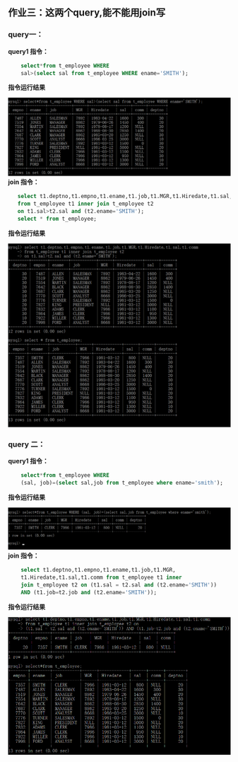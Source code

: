 ## 作业三：这两个query,能不能用join写
### query一：
**query1 指令：**
```sql
    select*from t_employee WHERE 
    sal>(select sal from t_employee WHERE ename='SMITH');
 ```
 **指令运行结果**
 
 ![](https://github.com/BiubiuOoo1/My-Homework/blob/master/pictures/31.1.png)
 **join 指令：**
 ```sql
    select t1.deptno,t1.empno,t1.ename,t1.job,t1.MGR,t1.Hiredate,t1.sal,t1.comm
    from t_employee t1 inner join t_employee t2
    on t1.sal>t2.sal and (t2.ename='SMITH');
    select * from t_employee;
 ```
 **指令运行结果**
 
 ![](https://github.com/BiubiuOoo1/My-Homework/blob/master/pictures/31.2.png)
 
 ### query 二：
 **query1 指令：**
```sql
    select*from t_employee WHERE 
    (sal, job)=(select sal,job from t_employee where ename='smith');
 ```
 **指令运行结果**
 
 ![](https://github.com/BiubiuOoo1/My-Homework/blob/master/pictures/32.1.png)
 **join 指令：**
```sql
    select t1.deptno,t1.empno,t1.ename,t1.job,t1.MGR,
    t1.Hiredate,t1.sal,t1.comm from t_employee t1 inner 
    join t_employee t2 on (t1.sal = t2.sal and (t2.ename='SMITH')) 
    AND (t1.job=t2.job and (t2.ename='SMITH'));
 ```
 **指令运行结果**
 
 ![](https://github.com/BiubiuOoo1/My-Homework/blob/master/pictures/32.2.png)
 
